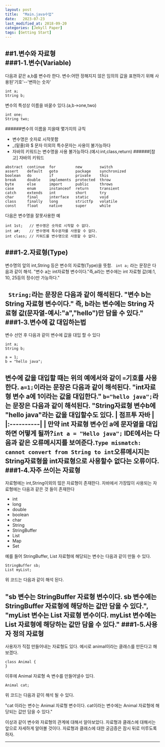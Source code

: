 ```yaml
---
layout: post
title:  "Main.java수업"
date:   2023-07-23
last_modified_at: 2018-09-20
categories: [Jekyll Paper]
tags: [Getting Start]
---
```


##1.변수와 자료형  
###1-1.변수(Variable)
---
다음과 같은 a,b를 변수라 한다.
변수:어떤 정해지지 않은 임의의 값을 표현하기 위해 사용된'기호'--'변하는 숫자'
```
int a;
String b;
```
변수의 특성상 이름을 바꿀수 있다.(a,b->one,two)
```
int one;
String two;
```
######변수의 이름을 지을때 몇가지의 규칙
- 변수명은 숫자로 시작못함
- _(밑줄)와 $ 문자 이외의 특수문자는 사용이 불가능하다
- 자바의 키워드는 변수명을 사용 불가능하다.(예시:int,class,return)
######[참고] 자바의 키워드
```
abstract  continue  for         new        switch
assert    default   goto        package    synchronized
boolean   do        if          private    this
break     double    implements  protected  throw
byte      else      import      public     throws
case      enum      instanceof  return     transient
catch     extends   int         short      try
char      final     interface   static     void
class     finally   long        strictfp   volatile
const     float     native      super      while
```
다음은 변수명을 잘못사용한 예
```
int 1st;   // 변수명은 숫자로 시작할 수 없다.
int a#;    // 변수명에 특수문자를 사용할 수 없다.
int class; // 키워드를 변수명으로 사용할 수 없다.
```
###1-2.자료형(Type)
---
변수명의 앞의 int,String 등은 변수의 자료형(Type)을 뜻함.
`
int a;` 라는 문장은 다음과 같이 해석.
"변수 a는 int자료형 변수이다."즉,a라는 변수에는 int 자료형 값(예:1, 10, 25등의 정수)만 가능하다."

`
String;`라는 문장은 다음과 같이 해석된다.
"변수 b는 String 자료형 변수이다." 즉, b라는 변수에는 String 자료형 값(문자열-예시:"a","hello")만 담을 수 있다."
###1-3.변수에 값 대입하는법
---
변수 선언 후 다음과 같이 변수에 값을 대입 할 수 있다
```
int a;
String b;

a = 1;
b = "hello java";
```

변수에 값을 대입할 때는 위의 예에서와 같이 `=`기호를 사용한다.
`a=1;`이라는 문장은 다음과 같이 해석된다.
"int자료형 변수 a에 1이라는 값을 대입한다."
`b="hello java";`라는 문장은 다음과 같이 해석된다.
"String자료형 변수b에 "hello java"라는 값을 대입할수도 있다.
| 점프투 자바 | 
|:----------|
| 만약 int 자료형 변수인 a에 문자열을 대입하면 어떻게 될까?```int a = "Hello java";``` IDE에서는 다음과 같은 오류메시지를 보여준다.```Type mismatch: cannot convert from String to int```오류메시지는 String자료형을 int자료형으로 사용할수 없다는 오류이다.
###1-4.자주 쓰이는 자료형
---
자료형에는 int,String이외의 많은 자료형이 존재한다. 자바에서 가장많이 사용되는 자료형에는 다음과 같은 것 들이 존재한다
- int
- long
- double
- boolean
- char
- String
- StringBuffer
- List
- Map
- Set

예를 들어 StringBuffer, List 자료형에 해당되는 변수는 다음과 같이 만들 수 있다.
```
StringBuffer sb;
List myList;
```
위 코드는 다음과 같이 해석 된다.

"sb 변수는 StringBuffer 자료형 변수이다. sb 변수에는 StringBuffer 자료형에 해당하는 값만 담을 수 있다.", "myList 변수는 List 자료형 변수이다. myList 변수에는 List 자료형에 해당하는 값만 담을 수 있다."
###1-5.사용자 정의 자료형
---
사용자가 직접 만들어내는 자료형도 있다.
예시로 animal이라는 클래스를 만든다고 해보겠다.
```
class Animal {
}
```
이후에 Animal 자료형 속 변수를 만들어낼수 있다.
```
Animal cat;
```
위 코드는 다음과 같이 해석 될 수 있다.

"cat 이라는 변수는 Animal 자료형 변수이다. cat이라는 변수에는 Animal 자료형에 해당되는 값만 담을 수 있다."

이상과 같이 변수와 자료형의 관계에 대해서 알아보았다. 자료형과 클래스에 대해서는 앞으로 자세하게 알아볼 것이다. 자료형과 클래스에 대한 궁금증은 잠시 뒤로 미루도록 하자.

---
